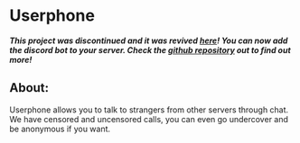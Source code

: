 # Userphone
***This project was discontinued and it was revived [here](https://github.com/itsmarsss/Callerphone-Bot)! You can now add the discord bot to your server. Check the [github repository](https://github.com/itsmarsss/Callerphone-Bot) out to find out more!***
## **About**:
 Userphone allows you to talk to strangers from other servers through chat. We have censored and uncensored calls, you can even go undercover and be anonymous if you want.
